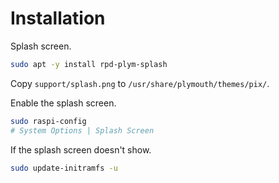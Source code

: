 # Installation

Splash screen.

```bash
sudo apt -y install rpd-plym-splash
```

Copy `support/splash.png` to `/usr/share/plymouth/themes/pix/`.

Enable the splash screen.

```bash
sudo raspi-config
# System Options | Splash Screen
```

If the splash screen doesn't show.

```bash
sudo update-initramfs -u
```
